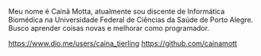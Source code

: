 Meu nome é Cainã Motta, atualmente sou discente de Informática Biomédica na Universidade Federal de Ciências da Saúde de Porto Alegre. Busco aprender coisas novas e melhorar como programador.

https://www.dio.me/users/caina_tierling
https://github.com/cainamott